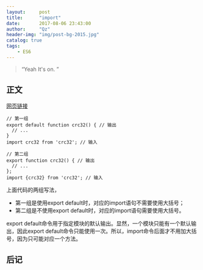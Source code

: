 ```yaml
---
layout:     post
title:      "import"
date:       2017-08-06 23:43:00
author:     "Qz"
header-img: "img/post-bg-2015.jpg"
catalog: true
tags:
    - ES6
---
```


> “Yeah It's on. ”


## 正文
[网页链接](http://es6.ruanyifeng.com/?search=import&x=0&y=0#docs/module#import-)

```
// 第一组
export default function crc32() { // 输出
  // ...
}
import crc32 from 'crc32'; // 输入

// 第二组
export function crc32() { // 输出
  // ...
};
import {crc32} from 'crc32'; // 输入
```
上面代码的两组写法，
* 第一组是使用export default时，对应的import语句不需要使用大括号；
* 第二组是不使用export default时，对应的import语句需要使用大括号。

export default命令用于指定模块的默认输出。显然，一个模块只能有一个默认输出，因此export default命令只能使用一次。所以，import命令后面才不用加大括号，因为只可能对应一个方法。

## 后记

